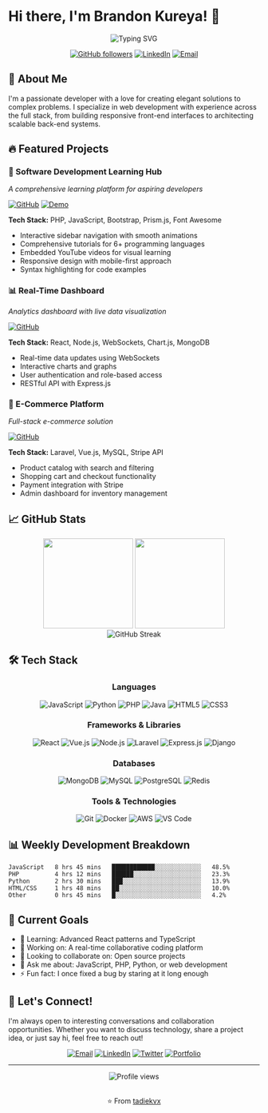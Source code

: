 # Hi there, I'm Brandon Kureya! 👋

<div align="center">
  <img src="https://readme-typing-svg.herokuapp.com?font=Fira+Code&size=22&pause=1000&color=F75C7E&center=true&vCenter=true&width=435&lines=Full+Stack+Developer;Web+Development+Enthusiast;Always+Learning+%F0%9F%9A%80" alt="Typing SVG" />
</div>

<div align="center">
  
  [![GitHub followers](https://img.shields.io/github/followers/tadiekvx?label=Follow&style=social)](https://github.com/tadiekvx)
  [![LinkedIn](https://img.shields.io/badge/-Brandon%20K-blue?style=flat-square&logo=linkedin&logoColor=white&link=https://linkedin.com/in/brandon-k)](https://linkedin.com/in/brandon-k)
  [![Email](https://img.shields.io/badge/-tadiekureya@gmail.com-c14438?style=flat-square&logo=Gmail&logoColor=white&link=mailto:tadiekureya@gmail.com)](mailto:tadiekureya@gmail.com)
  
</div>

## 🚀 About Me

I'm a passionate developer with a love for creating elegant solutions to complex problems. I specialize in web development with experience across the full stack, from building responsive front-end interfaces to architecting scalable back-end systems.



## 🔥 Featured Projects

### 🌟 Software Development Learning Hub
*A comprehensive learning platform for aspiring developers*

[![GitHub](https://img.shields.io/badge/GitHub-Repository-black?style=flat-square&logo=github)](https://github.com/tadiekvx/learning-hub)
[![Demo](https://img.shields.io/badge/Demo-Live-green?style=flat-square)](https://your-demo-link.com)

**Tech Stack:** PHP, JavaScript, Bootstrap, Prism.js, Font Awesome

- Interactive sidebar navigation with smooth animations
- Comprehensive tutorials for 6+ programming languages
- Embedded YouTube videos for visual learning
- Responsive design with mobile-first approach
- Syntax highlighting for code examples

### 📊 Real-Time Dashboard
*Analytics dashboard with live data visualization*

[![GitHub](https://img.shields.io/badge/GitHub-Repository-black?style=flat-square&logo=github)](https://github.com/tadiekvx/realtime-dashboard)

**Tech Stack:** React, Node.js, WebSockets, Chart.js, MongoDB

- Real-time data updates using WebSockets
- Interactive charts and graphs
- User authentication and role-based access
- RESTful API with Express.js

### 🛒 E-Commerce Platform
*Full-stack e-commerce solution*

[![GitHub](https://img.shields.io/badge/GitHub-Repository-black?style=flat-square&logo=github)](https://github.com/tadiekvx/ecommerce-platform)

**Tech Stack:** Laravel, Vue.js, MySQL, Stripe API

- Product catalog with search and filtering
- Shopping cart and checkout functionality
- Payment integration with Stripe
- Admin dashboard for inventory management

## 📈 GitHub Stats

<div align="center">
  <img height="180em" src="https://github-readme-stats.vercel.app/api?username=tadiekvx&show_icons=true&theme=radical&include_all_commits=true&count_private=true"/>
  <img height="180em" src="https://github-readme-stats.vercel.app/api/top-langs/?username=tadiekvx&layout=compact&langs_count=8&theme=radical"/>
</div>

<div align="center">
  <img src="https://github-readme-streak-stats.herokuapp.com/?user=tadiekvx&theme=radical" alt="GitHub Streak">
</div>

## 🛠️ Tech Stack

<div align="center">

### Languages
![JavaScript](https://img.shields.io/badge/-JavaScript-F7DF1E?style=flat-square&logo=javascript&logoColor=black)
![Python](https://img.shields.io/badge/-Python-3776AB?style=flat-square&logo=python&logoColor=white)
![PHP](https://img.shields.io/badge/-PHP-777BB4?style=flat-square&logo=php&logoColor=white)
![Java](https://img.shields.io/badge/-Java-007396?style=flat-square&logo=java&logoColor=white)
![HTML5](https://img.shields.io/badge/-HTML5-E34F26?style=flat-square&logo=html5&logoColor=white)
![CSS3](https://img.shields.io/badge/-CSS3-1572B6?style=flat-square&logo=css3&logoColor=white)

### Frameworks & Libraries
![React](https://img.shields.io/badge/-React-61DAFB?style=flat-square&logo=react&logoColor=black)
![Vue.js](https://img.shields.io/badge/-Vue.js-4FC08D?style=flat-square&logo=vue.js&logoColor=white)
![Node.js](https://img.shields.io/badge/-Node.js-339933?style=flat-square&logo=node.js&logoColor=white)
![Laravel](https://img.shields.io/badge/-Laravel-FF2D20?style=flat-square&logo=laravel&logoColor=white)
![Express.js](https://img.shields.io/badge/-Express.js-000000?style=flat-square&logo=express&logoColor=white)
![Django](https://img.shields.io/badge/-Django-092E20?style=flat-square&logo=django&logoColor=white)

### Databases
![MongoDB](https://img.shields.io/badge/-MongoDB-47A248?style=flat-square&logo=mongodb&logoColor=white)
![MySQL](https://img.shields.io/badge/-MySQL-4479A1?style=flat-square&logo=mysql&logoColor=white)
![PostgreSQL](https://img.shields.io/badge/-PostgreSQL-336791?style=flat-square&logo=postgresql&logoColor=white)
![Redis](https://img.shields.io/badge/-Redis-DC382D?style=flat-square&logo=redis&logoColor=white)

### Tools & Technologies
![Git](https://img.shields.io/badge/-Git-F05032?style=flat-square&logo=git&logoColor=white)
![Docker](https://img.shields.io/badge/-Docker-2496ED?style=flat-square&logo=docker&logoColor=white)
![AWS](https://img.shields.io/badge/-AWS-232F3E?style=flat-square&logo=amazon-aws&logoColor=white)
![VS Code](https://img.shields.io/badge/-VS%20Code-007ACC?style=flat-square&logo=visual-studio-code&logoColor=white)

</div>

## 📊 Weekly Development Breakdown

<!--START_SECTION:waka-->
```text
JavaScript   8 hrs 45 mins   ████████████░░░░░░░░░░░░░   48.5%
PHP          4 hrs 12 mins   ██████░░░░░░░░░░░░░░░░░░░   23.3%
Python       2 hrs 30 mins   ███░░░░░░░░░░░░░░░░░░░░░░   13.9%
HTML/CSS     1 hrs 48 mins   ██░░░░░░░░░░░░░░░░░░░░░░░   10.0%
Other        0 hrs 45 mins   █░░░░░░░░░░░░░░░░░░░░░░░░   4.2%
```
<!--END_SECTION:waka-->

## 🎯 Current Goals

- 🌱 Learning: Advanced React patterns and TypeScript
- 🔭 Working on: A real-time collaborative coding platform
- 👯 Looking to collaborate on: Open source projects
- 💬 Ask me about: JavaScript, PHP, Python, or web development
- ⚡ Fun fact: I once fixed a bug by staring at it long enough

## 🤝 Let's Connect!

I'm always open to interesting conversations and collaboration opportunities. Whether you want to discuss technology, share a project idea, or just say hi, feel free to reach out!

<div align="center">
  
  [![Email](https://img.shields.io/badge/Email-tadiekureya@gmail.com-red?style=for-the-badge&logo=gmail&logoColor=white)](mailto:tadiekureya@gmail.com)
  [![LinkedIn](https://img.shields.io/badge/LinkedIn-Brandon%20K-blue?style=for-the-badge&logo=linkedin&logoColor=white)](https://linkedin.com/in/brandon-k)
  [![Twitter](https://img.shields.io/badge/Twitter-@tadiekvx-1DA1F2?style=for-the-badge&logo=twitter&logoColor=white)](https://twitter.com/tadiekvx)
  [![Portfolio](https://img.shields.io/badge/Portfolio-Visit%20Site-lightgrey?style=for-the-badge&logo=google-chrome&logoColor=white)](https://your-portfolio-link.com)
  
</div>

---

<div align="center">
  <img src="https://komarev.com/ghpvc/?username=tadiekvx&label=Profile%20views&color=0e75b6&style=flat" alt="Profile views" />
  
  <br/>
  <br/>
  
  ⭐️ From [tadiekvx](https://github.com/tadiekvx)
  
</div>

